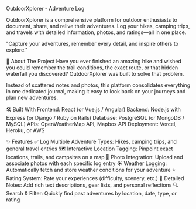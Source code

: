 OutdoorXplorer - Adventure Log

OutdoorXplorer is a comprehensive platform for outdoor enthusiasts to document, share, and relive their adventures. Log your hikes, camping trips, and travels with detailed information, photos, and ratings—all in one place.

"Capture your adventures, remember every detail, and inspire others to explore."

📖 About The Project
Have you ever finished an amazing hike and wished you could remember the trail conditions, the exact route, or that hidden waterfall you discovered? OutdoorXplorer was built to solve that problem.

Instead of scattered notes and photos, this platform consolidates everything in one dedicated journal, making it easy to look back on your journeys and plan new adventures.

🛠️ Built With
Frontend: React (or Vue.js / Angular)
Backend: Node.js with Express (or Django / Ruby on Rails)
Database: PostgreSQL (or MongoDB / MySQL)
APIs: OpenWeatherMap API, Mapbox API
Deployment: Vercel, Heroku, or AWS

✨ Features
✅ Log Multiple Adventure Types: Hikes, camping trips, and general travel entries
🗺️ Interactive Location Tagging: Pinpoint exact locations, trails, and campsites on a map
📸 Photo Integration: Upload and associate photos with each specific log entry
☀️ Weather Logging: Automatically fetch and store weather conditions for your adventure
⭐ Rating System: Rate your experiences (difficulty, scenery, etc.)
📝 Detailed Notes: Add rich text descriptions, gear lists, and personal reflections
🔍 Search & Filter: Quickly find past adventures by location, date, type, or rating
